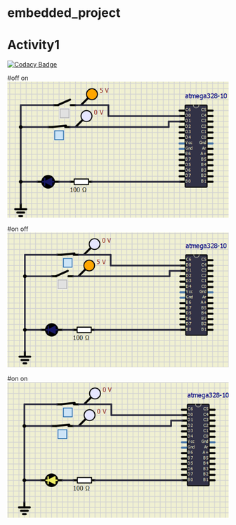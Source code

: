 # embedded_project


# Activity1

[![Codacy Badge](https://app.codacy.com/project/badge/Grade/c37a5ce0d3c146e58349e71e648c9291)](https://app.codacy.com/gh/pydimanigupta256316/embedded_project/dashboard?utm_source=github.com&amp;utm_medium=referral&amp;utm_content=pydimanigupta256316/&amp;utm_campaign=Badge_Grade)

#off on
<img src="https://github.com/pydimanigupta256316/embedded_project/blob/main/simulation/off%20on.PNG"/>

#on off
<img src="https://github.com/pydimanigupta256316/embedded_project/blob/main/simulation/on%20off.PNG"/>

#on on
<img src="https://github.com/pydimanigupta256316/embedded_project/blob/main/simulation/on%20on.PNG"/>